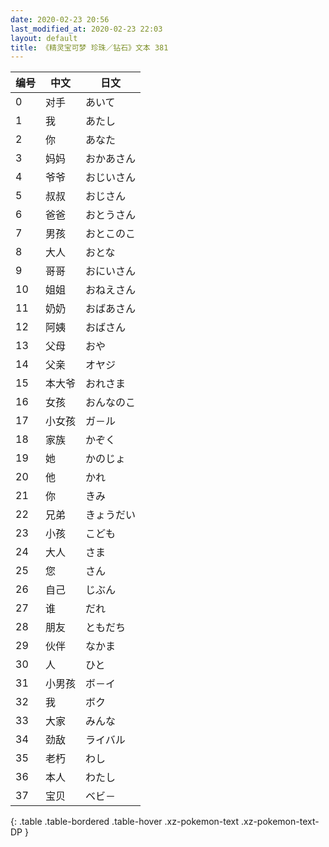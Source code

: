 ```yaml
---
date: 2020-02-23 20:56
last_modified_at: 2020-02-23 22:03
layout: default
title: 《精灵宝可梦 珍珠／钻石》文本 381
---
```

| 编号 | 中文 | 日文 |
| ---- | ---- | ---- |
| 0 | 对手 | あいて |
| 1 | 我 | あたし |
| 2 | 你 | あなた |
| 3 | 妈妈 | おかあさん |
| 4 | 爷爷 | おじいさん |
| 5 | 叔叔 | おじさん |
| 6 | 爸爸 | おとうさん |
| 7 | 男孩 | おとこのこ |
| 8 | 大人 | おとな |
| 9 | 哥哥 | おにいさん |
| 10 | 姐姐 | おねえさん |
| 11 | 奶奶 | おばあさん |
| 12 | 阿姨 | おばさん |
| 13 | 父母 | おや |
| 14 | 父亲 | オヤジ |
| 15 | 本大爷 | おれさま |
| 16 | 女孩 | おんなのこ |
| 17 | 小女孩 | ガ－ル |
| 18 | 家族 | かぞく |
| 19 | 她 | かのじょ |
| 20 | 他 | かれ |
| 21 | 你 | きみ |
| 22 | 兄弟 | きょうだい |
| 23 | 小孩 | こども |
| 24 | 大人 | さま |
| 25 | 您 | さん |
| 26 | 自己 | じぶん |
| 27 | 谁 | だれ |
| 28 | 朋友 | ともだち |
| 29 | 伙伴 | なかま |
| 30 | 人 | ひと |
| 31 | 小男孩 | ボ－イ |
| 32 | 我 | ボク |
| 33 | 大家 | みんな |
| 34 | 劲敌 | ライバル |
| 35 | 老朽 | わし |
| 36 | 本人 | わたし |
| 37 | 宝贝 | ベビ－ |
{: .table .table-bordered .table-hover .xz-pokemon-text .xz-pokemon-text-DP }